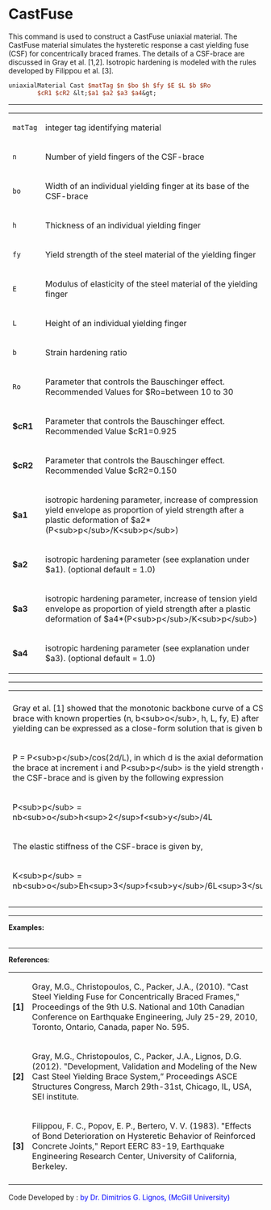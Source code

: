  # CastFuse

<p>This command is used to construct a CastFuse uniaxial material. The
CastFuse material simulates the hysteretic response a cast yielding fuse
(CSF) for concentrically braced frames. The details of a CSF-brace are
discussed in Gray et al. [1,2]. Isotropic hardening is modeled with the
rules developed by Filippou et al. [3].</p>

```tcl
uniaxialMaterial Cast $matTag $n $bo $h $fy $E $L $b $Ro
        $cR1 $cR2 &lt;$a1 $a2 $a3 $a4&gt;
```
<hr />
<table>
<tbody>
<tr class="odd">
<td><code class="parameter-table-variable">matTag</code></td>
<td><p>integer tag identifying material</p></td>
</tr>
<tr class="even">
<td><code class="parameter-table-variable">n</code></td>
<td><p>Number of yield fingers of the CSF-brace</p></td>
</tr>
<tr class="odd">
<td><code class="parameter-table-variable">bo</code></td>
<td><p>Width of an individual yielding finger at its base of the
CSF-brace</p></td>
</tr>
<tr class="even">
<td><code class="parameter-table-variable">h</code></td>
<td><p>Thickness of an individual yielding finger</p></td>
</tr>
<tr class="odd">
<td><code class="parameter-table-variable">fy</code></td>
<td><p>Yield strength of the steel material of the yielding
finger</p></td>
</tr>
<tr class="even">
<td><code class="parameter-table-variable">E</code></td>
<td><p>Modulus of elasticity of the steel material of the yielding
finger</p></td>
</tr>
<tr class="odd">
<td><code class="parameter-table-variable">L</code></td>
<td><p>Height of an individual yielding finger</p></td>
</tr>
<tr class="even">
<td><code class="parameter-table-variable">b</code></td>
<td><p>Strain hardening ratio</p></td>
</tr>
<tr class="odd">
<td><code class="parameter-table-variable">Ro</code></td>
<td><p>Parameter that controls the Bauschinger effect. Recommended
Values for $Ro=between 10 to 30</p></td>
</tr>
<tr class="even">
<td><p><strong>$cR1</strong></p></td>
<td><p>Parameter that controls the Bauschinger effect. Recommended Value
$cR1=0.925</p></td>
</tr>
<tr class="odd">
<td><p><strong>$cR2</strong></p></td>
<td><p>Parameter that controls the Bauschinger effect. Recommended Value
$cR2=0.150</p></td>
</tr>
<tr class="even">
<td><p><strong>$a1</strong></p></td>
<td><p>isotropic hardening parameter, increase of compression yield
envelope as proportion of yield strength after a plastic deformation of
$a2*(P&lt;sub&gt;p&lt;/sub&gt;/K&lt;sub&gt;p&lt;/sub&gt;)</p></td>
</tr>
<tr class="odd">
<td><p><strong>$a2</strong></p></td>
<td><p>isotropic hardening parameter (see explanation under $a1).
(optional default = 1.0)</p></td>
</tr>
<tr class="even">
<td><p><strong>$a3</strong></p></td>
<td><p>isotropic hardening parameter, increase of tension yield envelope
as proportion of yield strength after a plastic deformation of
$a4*(P&lt;sub&gt;p&lt;/sub&gt;/K&lt;sub&gt;p&lt;/sub&gt;)</p></td>
</tr>
<tr class="odd">
<td><p><strong>$a4</strong></p></td>
<td><p>isotropic hardening parameter (see explanation under $a3).
(optional default = 1.0)</p></td>
</tr>
</tbody>
</table>
<hr />
<table>
<tbody>
<tr class="odd">
<td></td>
</tr>
<tr class="even">
<td><p>Gray et al. [1] showed that the monotonic backbone curve of a
CSF-brace with known properties (n, b&lt;sub&gt;o&lt;/sub&gt;, h, L, fy,
E) after yielding can be expressed as a close-form solution that is
given by,</p></td>
</tr>
<tr class="odd">
<td><p>P = P&lt;sub&gt;p&lt;/sub&gt;/cos(2d/L), in which d is the axial
deformation of the brace at increment i and P&lt;sub&gt;p&lt;/sub&gt; is
the yield strength of the CSF-brace and is given by the following
expression</p></td>
</tr>
<tr class="even">
<td><p>P&lt;sub&gt;p&lt;/sub&gt; =
nb&lt;sub&gt;o&lt;/sub&gt;h&lt;sup&gt;2&lt;/sup&gt;f&lt;sub&gt;y&lt;/sub&gt;/4L</p></td>
</tr>
<tr class="odd">
<td><p>The elastic stiffness of the CSF-brace is given by,</p></td>
</tr>
<tr class="even">
<td><p>K&lt;sub&gt;p&lt;/sub&gt; =
nb&lt;sub&gt;o&lt;/sub&gt;Eh&lt;sup&gt;3&lt;/sup&gt;f&lt;sub&gt;y&lt;/sub&gt;/6L&lt;sup&gt;3&lt;/sup&gt;</p></td>
</tr>
<tr class="odd">
<td></td>
</tr>
<tr class="even">
<td></td>
</tr>
</tbody>
</table>
<hr />
<p><strong>Examples:</strong></p>
<table>
<tbody>
<tr class="odd">
</tr>
<tr class="even">
</tr>
<tr class="odd">
</tr>
<tr class="even">
</tr>
<tr class="odd">
</tr>
<tr class="even">
</tr>
<tr class="odd">
</tr>
<tr class="even">
</tr>
<tr class="odd">
</tr>
<tr class="even">
</tr>
<tr class="odd">
</tr>
<tr class="even">
</tr>
<tr class="odd">
</tr>
</tbody>
</table>
<hr />
<p><strong>References</strong>:</p>
<table>
<tbody>
<tr class="odd">
<td><p><strong>[1]</strong></p></td>
<td><p>Gray, M.G., Christopoulos, C., Packer, J.A., (2010). "Cast Steel
Yielding Fuse for Concentrically Braced Frames," Proceedings of the 9th
U.S. National and 10th Canadian Conference on Earthquake Engineering,
July 25-29, 2010, Toronto, Ontario, Canada, paper No. 595.</p></td>
</tr>
<tr class="even">
<td><p><strong>[2]</strong></p></td>
<td><p>Gray, M.G., Christopoulos, C., Packer, J.A., Lignos, D.G. (2012).
"Development, Validation and Modeling of the New Cast Steel Yielding
Brace System,” Proceedings ASCE Structures Congress, March 29th-31st,
Chicago, IL, USA, SEI institute.</p></td>
</tr>
<tr class="odd">
<td><p><strong>[3]</strong></p></td>
<td><p>Filippou, F. C., Popov, E. P., Bertero, V. V. (1983). "Effects of
Bond Deterioration on Hysteretic Behavior of Reinforced Concrete
Joints," Report EERC 83-19, Earthquake Engineering Research Center,
University of California, Berkeley.</p></td>
</tr>
<tr class="even">
<td></td>
<td></td>
</tr>
</tbody>
</table>
<p>Code Developed by : <span style="color:blue"> by Dr. Dimitrios
G. Lignos, (McGill University) </span></p>
